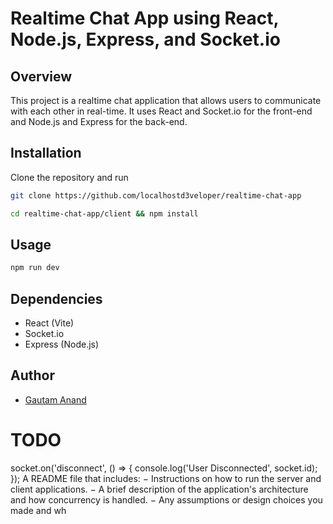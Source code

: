 # Realtime Chat App using React, Node.js, Express, and Socket.io

## Overview

This project is a realtime chat application that allows users to communicate
with each other in real-time. It uses React and Socket.io for the front-end
and Node.js and Express for the back-end.

## Installation

Clone the repository and run

```bash
git clone https://github.com/localhostd3veloper/realtime-chat-app
```

```bash
cd realtime-chat-app/client && npm install
```

## Usage

```bash
npm run dev
```

## Dependencies

- React (Vite)
- Socket.io
- Express (Node.js)

## Author

- [Gautam Anand](https://github.com/localhostd3veloper)

# TODO

  socket.on('disconnect', () => {
    console.log('User Disconnected', socket.id);
  });
A README file that includes:
− Instructions on how to run the server and client applications.
− A brief description of the application's architecture and how
concurrency is handled.
− Any assumptions or design choices you made and wh
